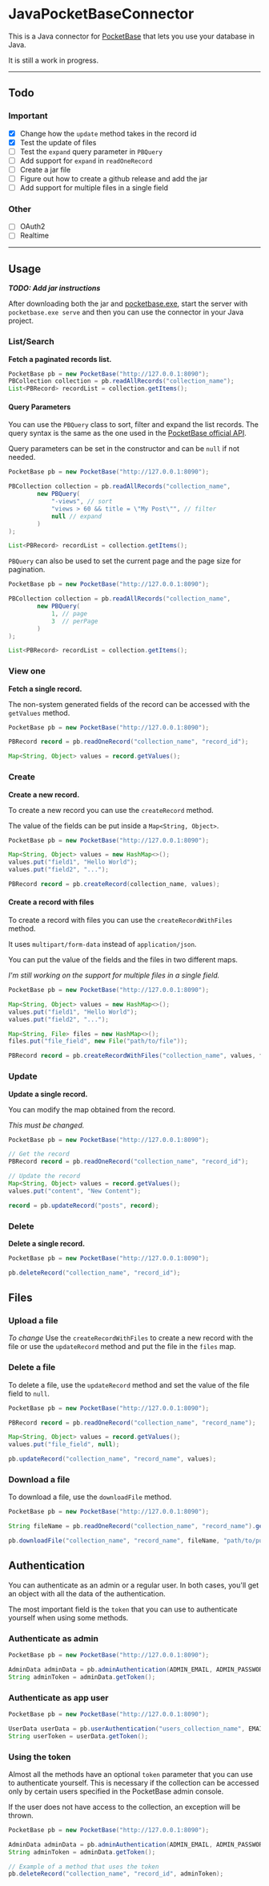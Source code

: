 # JavaPocketBaseConnector
This is a Java connector for [PocketBase](https://pocketbase.io) that lets you use your database in Java.

It is still a work in progress.

---
## Todo
### Important
- [x] Change how the `update` method takes in the record id 
- [x] Test the update of files
- [ ] Test the `expand` query parameter in `PBQuery`
- [ ] Add support for `expand` in `readOneRecord`
- [ ] Create a jar file
- [ ] Figure out how to create a github release and add the jar
- [ ] Add support for multiple files in a single field

### Other
- [ ] OAuth2
- [ ] Realtime

---
## Usage
***TODO: Add jar instructions***

After downloading both the jar and [pocketbase.exe](https://github.com/pocketbase/pocketbase/releases), start the server with `pocketbase.exe serve` and then you can use the connector in your Java project.
### List/Search
**Fetch a paginated records list.**
```java
PocketBase pb = new PocketBase("http://127.0.0.1:8090");
PBCollection collection = pb.readAllRecords("collection_name");
List<PBRecord> recordList = collection.getItems();
```
#### Query Parameters
You can use the `PBQuery` class to sort, filter and expand the list records. 
The query syntax is the same as the one used in the [PocketBase official API](https://pocketbase.io/docs/api-rules-and-filters/).

Query parameters can be set in the constructor and can be `null` if not needed.
```java
PocketBase pb = new PocketBase("http://127.0.0.1:8090");

PBCollection collection = pb.readAllRecords("collection_name",
		new PBQuery(
		    "-views", // sort
		    "views > 60 && title = \"My Post\"", // filter
		    null // expand
		)
);

List<PBRecord> recordList = collection.getItems();
```

`PBQuery` can also be used to set the current page and the page size for pagination.
```java
PocketBase pb = new PocketBase("http://127.0.0.1:8090");

PBCollection collection = pb.readAllRecords("collection_name",
		new PBQuery(
		    1, // page
		    3  // perPage 
		)
);

List<PBRecord> recordList = collection.getItems();
```

### View one
**Fetch a single record.**

The non-system generated fields of the record can be accessed with the `getValues` method.
```java
PocketBase pb = new PocketBase("http://127.0.0.1:8090");

PBRecord record = pb.readOneRecord("collection_name", "record_id");

Map<String, Object> values = record.getValues();
```

### Create
**Create a new record.**

To create a new record you can use the `createRecord` method.

The value of the fields can be put inside a `Map<String, Object>`.
```java
PocketBase pb = new PocketBase("http://127.0.0.1:8090");

Map<String, Object> values = new HashMap<>();
values.put("field1", "Hello World");
values.put("field2", "...");

PBRecord record = pb.createRecord(collection_name, values);
```

#### Create a record with files
To create a record with files you can use the `createRecordWithFiles` method.

It uses `multipart/form-data` instead of `application/json`.

You can put the value of the fields and the files in two different maps.

*I'm still working on the support for multiple files in a single field.*

```java
PocketBase pb = new PocketBase("http://127.0.0.1:8090");

Map<String, Object> values = new HashMap<>();
values.put("field1", "Hello World");
values.put("field2", "...");

Map<String, File> files = new HashMap<>();
files.put("file_field", new File("path/to/file"));

PBRecord record = pb.createRecordWithFiles("collection_name", values, files);
```

### Update
**Update a single record.**

You can modify the map obtained from the record.

_This must be changed._

```java
PocketBase pb = new PocketBase("http://127.0.0.1:8090");

// Get the record
PBRecord record = pb.readOneRecord("collection_name", "record_id");

// Update the record
Map<String, Object> values = record.getValues();
values.put("content", "New Content");

record = pb.updateRecord("posts", record);
```

### Delete
**Delete a single record.**
```java
PocketBase pb = new PocketBase("http://127.0.0.1:8090");

pb.deleteRecord("collection_name", "record_id");
```

## Files
### Upload a file
*To change*
Use the `createRecordWithFiles` to create a new record with the file or use the `updateRecord` method and put the file in the `files` map.

### Delete a file
To delete a file, use the `updateRecord` method and set the value of the file field to `null`.

```java
PocketBase pb = new PocketBase("http://127.0.0.1:8090");

PBRecord record = pb.readOneRecord("collection_name", "record_name");

Map<String, Object> values = record.getValues();
values.put("file_field", null);

pb.updateRecord("collection_name", "record_name", values);
```

### Download a file
To download a file, use the `downloadFile` method.
```java
PocketBase pb = new PocketBase("http://127.0.0.1:8090");

String fileName = pb.readOneRecord("collection_name", "record_name").getValues().get("file_field").toString();

pb.downloadFile("collection_name", "record_name", fileName, "path/to/put/file.txt");
```

## Authentication
You can authenticate as an admin or a regular user. In both cases, you'll get an object with all the data of the authentication.

The most important field is the `token` that you can use to authenticate yourself when using some methods.

### Authenticate as admin
```java
PocketBase pb = new PocketBase("http://127.0.0.1:8090");

AdminData adminData = pb.adminAuthentication(ADMIN_EMAIL, ADMIN_PASSWORD);
String adminToken = adminData.getToken();
```

### Authenticate as app user
```java
PocketBase pb = new PocketBase("http://127.0.0.1:8090");

UserData userData = pb.userAuthentication("users_collection_name", EMAIL, PASSWORD);
String userToken = userData.getToken();
```

### Using the token
Almost all the methods have an optional `token` parameter that you can use to authenticate yourself.
This is necessary if the collection can be accessed only by certain users specified in the PocketBase admin console.

If the user does not have access to the collection, an exception will be thrown.

```java
PocketBase pb = new PocketBase("http://127.0.0.1:8090");

AdminData adminData = pb.adminAuthentication(ADMIN_EMAIL, ADMIN_PASSWORD);
String adminToken = adminData.getToken();

// Example of a method that uses the token
pb.deleteRecord("collection_name", "record_id", adminToken);
```
